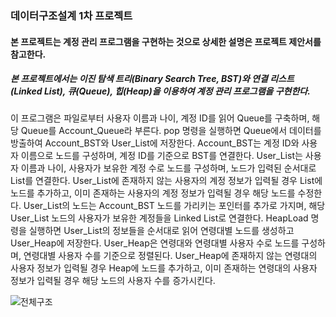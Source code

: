 ### 데이터구조설계 1차 프로젝트

#### 본 프로젝트는 계정 관리 프로그램을 구현하는 것으로 상세한 설명은 프로젝트 제안서를 참고한다.
##### 본 프로젝트에서는 이진 탐색 트리(Binary Search Tree, BST)와 연결 리스트(Linked List), 큐(Queue), 힙(Heap)을 이용하여 계정 관리 프로그램을 구현한다. 
이 프로그램은 파일로부터 사용자 이름과 나이, 계정 ID를 읽어 Queue를 구축하며, 해당 Queue를 Account_Queue라 부른다. 
pop 명령을 실행하면 Queue에서 데이터를 방출하여 Account_BST와 User_List에 저장한다. Account_BST는 계정 ID와 사용자 이름으로 노드를 구성하며,
계정 ID를 기준으로 BST를 연결한다. User_List는 사용자 이름과 나이, 사용자가 보유한 계정 수로 노드를 구성하며, 노드가 입력된 순서대로 List를 연결한다. 
User_List에 존재하지 않는 사용자의 계정 정보가 입력될 경우 List에 노드를 추가하고, 이미 존재하는 사용자의 계정 정보가 입력될 경우 해당 노드를 수정한다. 
User_List의 노드는 Account_BST 노드를 가리키는 포인터를 추가로 가지며, 해당 User_List 노드의 사용자가 보유한 계정들을 Linked List로 연결한다. 
HeapLoad 명령을 실행하면 User_List의 정보들을 순서대로 읽어 연령대별 노드를 생성하고 User_Heap에 저장한다. User_Heap은 연령대와 연령대별 사용자 수로 노드를 구성하며, 
연령대별 사용자 수를 기준으로 정렬된다. User_Heap에 존재하지 않는 연령대의 사용자 정보가 입력될 경우 Heap에 노드를 추가하고, 이미 존재하는 연령대의 사용자 정보가 입력될 경우 
해당 노드의 사용자 수를 증가시킨다.

![전체구조](https://user-images.githubusercontent.com/50433145/133085427-0165d359-205b-48b2-bf82-ead72b1d909f.png)
